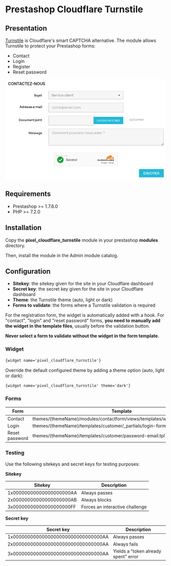 # Prestashop Cloudflare Turnstile

## Presentation

[Turnstile](https://developers.cloudflare.com/turnstile/) is Cloudflare's smart CAPTCHA alternative. The module allows Turnstile to protect your Prestashop forms:

- Contact
- Login
- Register
- Reset password

![Cloudflare Turnstile](screenshot.png)

## Requirements

- Prestashop >= 1.7.6.0
- PHP >= 7.2.0

## Installation

Copy the **pixel_cloudflare_turnstile** module in your prestashop **modules** directory.

Then, install the module in the Admin module catalog.

## Configuration

- **Sitekey**: the sitekey given for the site in your Cloudflare dashboard
- **Secret key**: the secret key given for the site in your Cloudflare dashboard
- **Theme**: the Turnstile theme (auto, light or dark)
- **Forms to validate**: the forms where a Turnstile validation is required

For the registration form, the widget is automatically added with a hook. For "contact", "login" and "reset password" forms, **you need to manually add the widget in the template files**, usually before the validation button.

**Never select a form to validate without the widget in the form template.**

### Widget

```html
{widget name='pixel_cloudflare_turnstile'}
```

Override the default configured theme by adding a theme option (auto, light or dark):

```html
{widget name='pixel_cloudflare_turnstile' theme='dark'}
```

### Forms

| Form           | Template                                                                      |
|----------------|-------------------------------------------------------------------------------|
| Contact        | themes/{themeName}/modules/contactform/views/templates/widget/contactform.tpl |
| Login          | themes/{themeName}/templates/customer/_partials/login-form.tpl                |
| Reset password | themes/{themeName}/templates/customer/password-email.tpl                      |

### Testing

Use the following sitekeys and secret keys for testing purposes:

**Sitekey**

| Sitekey                  | Description                     |
|--------------------------|---------------------------------|
| 1x00000000000000000000AA | Always passes                   |
| 2x00000000000000000000AB | Always blocks                   |
| 3x00000000000000000000FF | Forces an interactive challenge |

**Secret key**

| Secret key                          | Description                          |
|-------------------------------------|--------------------------------------|
| 1x0000000000000000000000000000000AA | Always passes                        |
| 2x0000000000000000000000000000000AA | Always fails                         |
| 3x0000000000000000000000000000000AA | Yields a "token already spent" error |